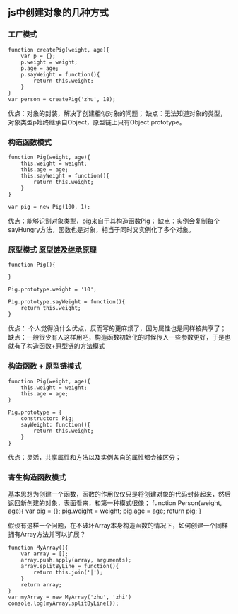 ## js中创建对象的几种方式

### 工厂模式
 
	function createPig(weight, age){
		var p = {};
		p.weight = weight;
		p.age = age;
		p.sayWeight = function(){
			return this.weight;
		}
	}
	var person = createPig('zhu', 18);

优点：对象的封装，解决了创建相似对象的问题；
缺点：无法知道对象的类型，对象类型p始终继承自Object，原型链上只有Object.prototype。

### 构造函数模式

	
	function Pig(weight, age){
		this.weight = weight;
		this.age = age;
		this.sayWeight = function(){
			return this.weight;
		}
	}

	var pig = new Pig(100, 1);

优点：能够识别对象类型，pig来自于其构造函数Pig；
缺点：实例会复制每个sayHungry方法，函数也是对象，相当于同时又实例化了多个对象。

### 原型模式 [原型链及继承原理](https://github.com/hangpage/blog/blob/master/constructor%20__proto__%20prototype%E7%9A%84%E7%90%86%E8%A7%A3.md)

	function Pig(){
	
	}

	Pig.prototype.weight = '10';

	Pig.prototype.sayWeight = function(){
		return this.weight;
	}

优点： 个人觉得没什么优点，反而写的更麻烦了，因为属性也是同样被共享了；
缺点：一般很少有人这样用吧，构造函数初始化的时候传入一些参数更好，于是也就有了构造函数+原型链的方法模式

### 构造函数 + 原型链模式

	function Pig(weight, age){
		this.weight = weight;
		this.age = age;
	}

	Pig.prototype = {
		constructor: Pig;
		sayWeight: function(){
			return this.weight;
		}
	}

优点：灵活，共享属性和方法以及实例各自的属性都会被区分；

### 寄生构造函数模式
基本思想为创建一个函数，函数的作用仅仅只是将创建对象的代码封装起来，然后返回新创建的对象，表面看来，和第一种模式很像；
	function Person(weight, age){
		var pig = {};
		pig.weight = weight;
		pig.age = age;
		return pig;
	}

假设有这样一个问题，在不破坏Array本身构造函数的情况下，如何创建一个同样拥有Array方法并可以扩展？

    function MyArray(){
        var array = [];
        array.push.apply(array, arguments);
        array.splitByLine = function(){
            return this.join('|');
        }
        return array;		
    }
    var myArray = new MyArray('zhu', 'zhi')
    console.log(myArray.splitByLine());
